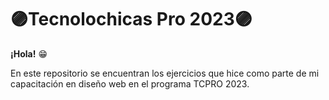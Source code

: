 # 🟣Tecnolochicas Pro 2023🟣
**¡Hola!** 😁

En este repositorio se encuentran los ejercicios que hice como parte de mi capacitación en diseño web en el programa TCPRO 2023.
